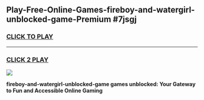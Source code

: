 
## Play-Free-Online-Games-fireboy-and-watergirl-unblocked-game-Premium #7jsgj
<h3>
<a href="https://premium.freeplayer.one?title=fireboy-and-watergirl-unblocked-game&ref=8M">CLICK TO PLAY</a></h3>
<hr>

<h3>
<a href="https://premium.freeplayer.one?title=fireboy-and-watergirl-unblocked-game&ref=8M">CLICK 2 PLAY</a>
  
</h3>

<a href="https://premium.freeplayer.one?title=fireboy-and-watergirl-unblocked-game&ref=8M"><img src="https://clearcache.store/games.png"></a>


**fireboy-and-watergirl-unblocked-game games unblocked: Your Gateway to Fun and Accessible Online Gaming**
